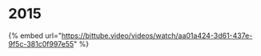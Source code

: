 # 2015

{% embed url="https://bittube.video/videos/watch/aa01a424-3d61-437e-9f5c-381c0f997e55" %}



